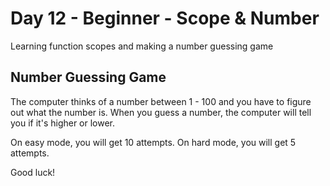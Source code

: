 # Day 12 - Beginner - Scope & Number

Learning function scopes and making a number guessing game


## Number Guessing Game

The computer thinks of a number between 1 - 100 and you have to figure out what the
number is. When you guess a number, the computer will tell you if it's higher or lower.

On easy mode, you will get 10 attempts.
On hard mode, you will get 5 attempts.

Good luck!
